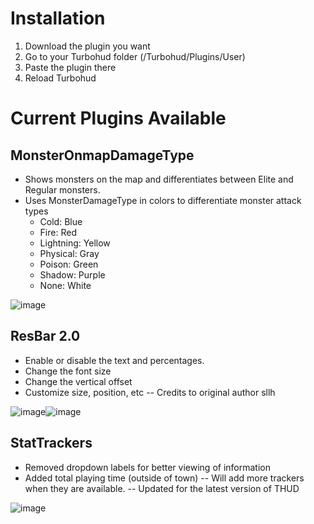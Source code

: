 # Installation

1. Download the plugin you want
2. Go to your Turbohud folder (/Turbohud/Plugins/User)
3. Paste the plugin there
4. Reload Turbohud

# Current Plugins Available

## MonsterOnmapDamageType
+ Shows monsters on the map and differentiates between Elite and Regular monsters.
+ Uses MonsterDamageType in colors to differentiate monster attack types
    - Cold: Blue
    - Fire: Red
    - Lightning: Yellow
    - Physical: Gray
    - Poison: Green
    - Shadow: Purple
    - None: White
  
![image](https://github.com/RAcbd/THUD4-Plugins/assets/22793295/f430432e-fb41-4d06-bd82-02c4162aa9ef)

## ResBar 2.0
+ Enable or disable the text and percentages.
+ Change the font size
+ Change the vertical offset
+ Customize size, position, etc
-- Credits to original author sllh

![image](https://github.com/RAcbd/THUD4-Plugins/assets/22793295/c96845b4-f1b2-4387-a72f-d928a49c3893)![image](https://github.com/RAcbd/THUD4-Plugins/assets/22793295/f6ab6cdb-8896-4255-8d15-28e1ef95ad4d)

## StatTrackers
+ Removed dropdown labels for better viewing of information
+ Added total playing time (outside of town)
-- Will add more trackers when they are available.
-- Updated for the latest version of THUD

![image](https://github.com/RAcbd/THUD4-Plugins/assets/22793295/5a898622-1e50-43be-a3c7-6653d3df8b0d)
